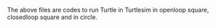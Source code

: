 The above files are codes to run Turtle in Turtlesim in openloop square, closedloop square and in circle.
